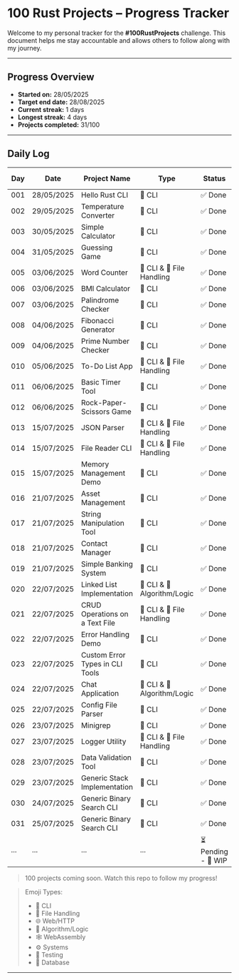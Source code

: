 # 100 Rust Projects – Progress Tracker

Welcome to my personal tracker for the **#100RustProjects** challenge. This document helps me stay accountable and allows others to follow along with my journey.

---

## Progress Overview

- **Started on:** 28/05/2025
- **Target end date:** 28/08/2025
- **Current streak:** 1 days
- **Longest streak:** 4 days
- **Projects completed:** 31/100

---

## Daily Log

| Day | Date       | Project Name                    | Type                      | Status              | Project Link                              | Notes                                    |
| --- | ---------- | ------------------------------- | ------------------------- | ------------------- | ----------------------------------------- | ---------------------------------------- |
| 001 | 28/05/2025 | Hello Rust CLI                  | 🧮 CLI                    | ✅ Done             | [View](./projects/hello_rust/)            | [Read](./notes/day_001_hello_rust.md)    |
| 002 | 29/05/2025 | Temperature Converter           | 🧮 CLI                    | ✅ Done             | [View](./projects/temperature_converter/) | [Read](./notes/temperature_converter.md) |
| 003 | 30/05/2025 | Simple Calculator               | 🧮 CLI                    | ✅ Done             | [View](./projects/simple_calculator/)     | [Read](./notes/simple_calculator.md)     |
| 004 | 31/05/2025 | Guessing Game                   | 🧮 CLI                    | ✅ Done             | [View](./projects/guessing_game/)         | [Read](./notes/guessing_game.md)         |
| 005 | 03/06/2025 | Word Counter                    | 🧮 CLI & 📁 File Handling | ✅ Done             | [View](/projects/word_counter/)           | [Read](/notes/word_counter.md)           |
| 006 | 03/06/2025 | BMI Calculator                  | 🧮 CLI                    | ✅ Done             | [View](/projects/bmi_calculator/)         | [Read](/notes/bmi_calculator.md)         |
| 007 | 03/06/2025 | Palindrome Checker              | 🧮 CLI                    | ✅ Done             | [View](/projects/palindrome_checker/)     | [Read](/notes/palindrome.md)             |
| 008 | 04/06/2025 | Fibonacci Generator             | 🧮 CLI                    | ✅ Done             | [View](/projects/fibonacci_generator/)    | [Read](/notes/fibonacci_generator.md)    |
| 009 | 04/06/2025 | Prime Number Checker            | 🧮 CLI                    | ✅ Done             | [View](/projects/prime_number_checker/)   | [Read](/notes/prime_number_checker.md)   |
| 010 | 05/06/2025 | To-Do List App                  | 🧮 CLI & 📁 File Handling | ✅ Done             | [View](/projects/todo_list/)              | [Read](/notes/todo_list.md)              |
| 011 | 06/06/2025 | Basic Timer Tool                | 🧮 CLI                    | ✅ Done             | [View](/projects/timer_tool/)             | [Read](/notes/timer_tool.md)             |
| 012 | 06/06/2025 | Rock-Paper-Scissors Game        | 🧮 CLI                    | ✅ Done             | [View](/projects/rock_paper_scissors/)    | [Read](/notes/rock-paper-scissors.md)    |
| 013 | 15/07/2025 | JSON Parser                     | 🧮 CLI & 📁 File Handling | ✅ Done             | [View](/projects/json_parser/)            | [Read](/notes/json_parser.md)            |
| 014 | 15/07/2025 | File Reader CLI                 | 🧮 CLI & 📁 File Handling | ✅ Done             | [View](/projects/file_reader_cli/)        | [Read](/notes/file_reader_cli.md)        |
| 015 | 15/07/2025 | Memory Management Demo          | 🧮 CLI                    | ✅ Done             | [View](/projects/memory_mgt_demo/)        | [Read](/notes/memory_mgt_demo.md)        |
| 016 | 21/07/2025 | Asset Management                | 🧮 CLI                    | ✅ Done             | [View](/projects/asset-tracker/)          | [Read](/notes/memory_mgt_demo.md)        |
| 017 | 21/07/2025 | String Manipulation Tool        | 🧮 CLI                    | ✅ Done             | [View](/projects/string_manipulator/)     | [Read](/notes/string_manipulator.md)     |
| 018 | 21/07/2025 | Contact Manager                 | 🧮 CLI                    | ✅ Done             | [View](/projects/contact_manager/)        | [Read](/notes/contact_manager.md)        |
| 019 | 21/07/2025 | Simple Banking System           | 🧮 CLI                    | ✅ Done             | [View](/projects/string_manipulator/)     | [Read](/notes/string_manipulator.md)     |
| 020 | 22/07/2025 | Linked List Implementation      | 🧮 CLI  & 🧠 Algorithm/Logic                 | ✅ Done             | [View](/projects/linked_list/)            | [Read](/notes/linked_list.md)            |
| 021 | 22/07/2025 | CRUD Operations on a Text File  | 🧮 CLI & 📁 File Handling | ✅ Done             | [View](/projects/crud_in_file/)           | [Read](/notes/crud_in_file.md)           |
| 022 | 22/07/2025 | Error Handling Demo             | 🧮 CLI                    | ✅ Done             | [View](/projects/crud_in_file/)           | [Read](/notes/crud_in_file.md)           |
| 023 | 22/07/2025 | Custom Error Types in CLI Tools | 🧮 CLI                    | ✅ Done             | [View](/projects/custom_error_types/)     | [Read](/notes/crud_in_file.md)           |
| 024 | 22/07/2025 | Chat Application                | 🧮 CLI & 🧠 Algorithm/Logic                  | ✅ Done             | [View](/projects/chat_app/)               | [Read](/notes/chat_app.md)               |
| 025 | 22/07/2025 | Config File Parser               | 🧮 CLI                    | ✅ Done             | [View](/projects/config_file_parser/)               | [Read](/notes/config_file_parser.md)               |
| 026 | 23/07/2025 | Minigrep               | 🧮 CLI                    | ✅ Done             | [View](/projects/minigrep/)               | [Read](/notes/mingrep.md)               |
| 027 | 23/07/2025 | Logger Utility               | 🧮 CLI & 📁 File Handling                  | ✅ Done             | [View](/projects/logger_utility/)               | [Read](/notes/logger_utility.md)               |
| 028 | 23/07/2025 | Data Validation Tool               | 🧮 CLI           | ✅ Done             | [View](/projects/data_validation/)               | [Read](/notes/data_validation.md)               |
| 029 | 23/07/2025 | Generic Stack Implementation             | 🧮 CLI                | ✅ Done             | [View](/projects/generic_stack/)               | [Read](/notes/generic_stack.md)               |
| 030 | 24/07/2025 | Generic Binary Search CLI           | 🧮 CLI               | ✅ Done             | [View](/projects/generic_binary_stack/)               | [Read](/notes/generic_binary_search.md)               |
| 031 | 25/07/2025 | Generic Binary Search CLI           | 🧮 CLI               | ✅ Done             | [View](/projects/plugin_system/)               | [Read](/notes/plugin.md)               |
| ... | ...        | ...                             | ...                       | ⏳ Pending - 🔄 WIP | ...                                       | ...                                      |

> 100 projects coming soon. Watch this repo to follow my progress!

> Emoji Types:
>
> - 🧮 CLI
> - 📁 File Handling
> - 🌐 Web/HTTP
> - 🧠 Algorithm/Logic
> - 🕸️ WebAssembly
> - ⚙️ Systems
> - 🧪 Testing
> - 💾 Database

---
